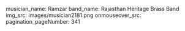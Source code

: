 musician_name: Ramzar
band_name: Rajasthan Heritage Brass Band
img_src: images/musician2181.png
onmouseover_src: 
pagination_pageNumber: 341